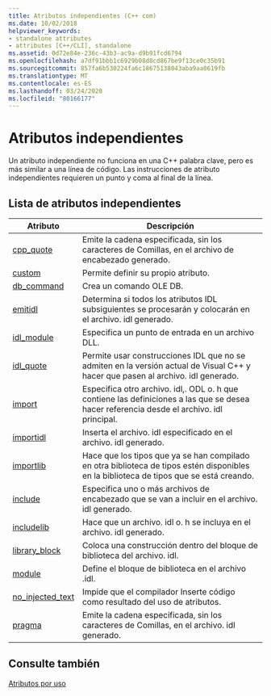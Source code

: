 ```yaml
---
title: Atributos independientes (C++ com)
ms.date: 10/02/2018
helpviewer_keywords:
- standalone attributes
- attributes [C++/CLI], standalone
ms.assetid: 0d72e84e-236c-43b3-ac9a-d9b91fcd6794
ms.openlocfilehash: a7df91bbb1c6929b08d8cd867be9f13ce0c35b91
ms.sourcegitcommit: 857fa6b530224fa6c18675138043aba9aa0619fb
ms.translationtype: MT
ms.contentlocale: es-ES
ms.lasthandoff: 03/24/2020
ms.locfileid: "80166177"
---
```

# <a name="stand-alone-attributes"></a>Atributos independientes

Un atributo independiente no funciona en una C++ palabra clave, pero es más similar a una línea de código. Las instrucciones de atributo independientes requieren un punto y coma al final de la línea.

## <a name="stand-alone-attribute-list"></a>Lista de atributos independientes

|Atributo|Descripción|
|---------------|-----------------|
|[cpp_quote](cpp-quote.md)|Emite la cadena especificada, sin los caracteres de Comillas, en el archivo de encabezado generado.|
|[custom](custom-cpp.md)|Permite definir su propio atributo.|
|[db_command](db-command.md)|Crea un comando OLE DB.|
|[emitidl](emitidl.md)|Determina si todos los atributos IDL subsiguientes se procesarán y colocarán en el archivo. idl generado.|
|[idl_module](idl-module.md)|Especifica un punto de entrada en un archivo DLL.|
|[idl_quote](idl-quote.md)|Permite usar construcciones IDL que no se admiten en la versión actual de Visual C++ y hacer que pasen al archivo. idl generado.|
|[import](import.md)|Especifica otro archivo. idl,. ODL o. h que contiene las definiciones a las que se desea hacer referencia desde el archivo. idl principal.|
|[importidl](importidl.md)|Inserta el archivo. idl especificado en el archivo. idl generado.|
|[importlib](importlib.md)|Hace que los tipos que ya se han compilado en otra biblioteca de tipos estén disponibles en la biblioteca de tipos que se está creando.|
|[include](include-cpp.md)|Especifica uno o más archivos de encabezado que se van a incluir en el archivo. idl generado.|
|[includelib](includelib-cpp.md)|Hace que un archivo. idl o. h se incluya en el archivo. idl generado.|
|[library_block](library-block.md)|Coloca una construcción dentro del bloque de biblioteca del archivo. idl.|
|[module](module-cpp.md)|Define el bloque de biblioteca en el archivo .idl.|
|[no_injected_text](no-injected-text.md)|Impide que el compilador Inserte código como resultado del uso de atributos.|
|[pragma](pragma.md)|Emite la cadena especificada, sin los caracteres de Comillas, en el archivo. idl generado.|

## <a name="see-also"></a>Consulte también

[Atributos por uso](attributes-by-usage.md)
